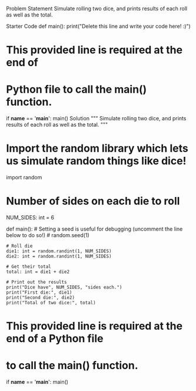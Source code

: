 Problem Statement
Simulate rolling two dice, and prints results of each roll as well as the total.

Starter Code
def main():
    print("Delete this line and write your code here! :)")


# This provided line is required at the end of
# Python file to call the main() function.
if __name__ == '__main__':
    main()
Solution
"""
Simulate rolling two dice, and prints results of each
roll as well as the total.
"""
# Import the random library which lets us simulate random things like dice!
import random

# Number of sides on each die to roll
NUM_SIDES: int = 6

def main():
    # Setting a seed is useful for debugging (uncomment the line below to do so!)
    # random.seed(1)
    
    # Roll die
    die1: int = random.randint(1, NUM_SIDES)
    die2: int = random.randint(1, NUM_SIDES)
    
    # Get their total
    total: int = die1 + die2
    
    # Print out the results
    print("Dice have", NUM_SIDES, "sides each.")
    print("First die:", die1)
    print("Second die:", die2)
    print("Total of two dice:", total)


# This provided line is required at the end of a Python file
# to call the main() function.
if __name__ == '__main__':
    main()